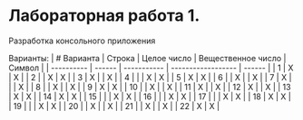 # Лабораторная работа 1.
Разработка консольного приложения

Варианты: 
| # Варианта | Строка | Целое число | Вещественное число | Символ |
| ---------- | ------ | ----------- | ------------------ | ------ |
| 1          | X      | X           |
| 2          |        | X           | X                  |
| 3          | X      |             | X                  |
| 4          |        |             | X                  | X      |
| 5          | X      | X           |
| 6          |        | X           |                    | X      |
| 7          | X      |             |                    | X      |
| 8          |        | X           |                    | X      |
| 9          | X      | X           |
| 10         |        | X           |                    | X      |
| 11         | X      |             | X                  |
| 12         | X      |             | X                  |
| 13         | X      | X           |
| 14         | X      | X           |
| 15         |        |             | X                  | X      |
| 16         |        |             | X                  | X      |
| 17         |        |             | X                  | X      |
| 18         | X      | X           |
| 19         |        |             | X                  | X      |
| 20         |        | X           |                    | X      |
| 21         |        | X           |                    | X      |
| 22         | X      | X           |